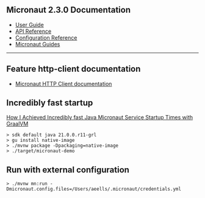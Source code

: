 ## Micronaut 2.3.0 Documentation

- [User Guide](https://docs.micronaut.io/2.3.0/guide/index.html)
- [API Reference](https://docs.micronaut.io/2.3.0/api/index.html)
- [Configuration Reference](https://docs.micronaut.io/2.3.0/guide/configurationreference.html)
- [Micronaut Guides](https://guides.micronaut.io/index.html)
---

## Feature http-client documentation

- [Micronaut HTTP Client documentation](https://docs.micronaut.io/latest/guide/index.html#httpClient)

## Incredibly fast startup 

[How I Achieved Incredibly fast Java Micronaut Service Startup Times with GraalVM](https://www.poornerd.com/2020/05/20/incredibly-fast-java-service-startup-speed-graalvm.html)

```
> sdk default java 21.0.0.r11-grl
> gu install native-image
> ./mvnw package -Dpackaging=native-image
> ./target/micronaut-demo
```

## Run with external configuration

```
> ./mvnw mn:run -Dmicronaut.config.files=/Users/aeells/.micronaut/credentials.yml
```
